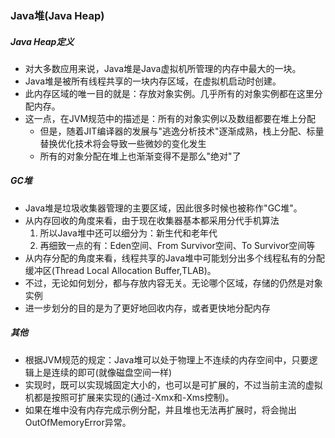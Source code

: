 ### Java堆(Java Heap)

##### Java Heap定义
* 对大多数应用来说，Java堆是Java虚拟机所管理的内存中最大的一块。
* Java堆是被所有线程共享的一块内存区域，在虚拟机启动时创建。
* 此内存区域的唯一目的就是：存放对象实例。几乎所有的对象实例都在这里分配内存。
* 这一点，在JVM规范中的描述是：所有的对象实例以及数组都要在堆上分配
    * 但是，随着JIT编译器的发展与"逃逸分析技术"逐渐成熟，栈上分配、标量替换优化技术将会导致一些微妙的变化发生
    * 所有的对象分配在堆上也渐渐变得不是那么"绝对"了

##### GC堆

* Java堆是垃圾收集器管理的主要区域，因此很多时候也被称作"GC堆"。
* 从内存回收的角度来看，由于现在收集器基本都采用分代手机算法
    1. 所以Java堆中还可以细分为：新生代和老年代
    2. 再细致一点的有：Eden空间、From Survivor空间、To Survivor空间等
* 从内存分配的角度来看，线程共享的Java堆中可能划分出多个线程私有的分配缓冲区(Thread Local Allocation Buffer,TLAB)。
* 不过，无论如何划分，都与存放内容无关。无论哪个区域，存储的仍然是对象实例
* 进一步划分的目的是为了更好地回收内存，或者更快地分配内存

##### 其他
* 根据JVM规范的规定：Java堆可以处于物理上不连续的内存空间中，只要逻辑上是连续的即可(就像磁盘空间一样)
* 实现时，既可以实现城固定大小的，也可以是可扩展的，不过当前主流的虚拟机都是按照可扩展来实现的(通过-Xmx和-Xms控制)。
* 如果在堆中没有内存完成示例分配，并且堆也无法再扩展时，将会抛出OutOfMemoryError异常。